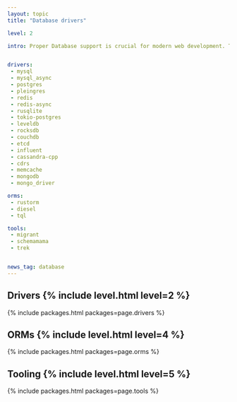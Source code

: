 ```yaml
---
layout: topic
title: "Database drivers"

level: 2

intro: Proper Database support is crucial for modern web development. This page gives an overview of the various drivers, ORMs, integrations and tools.


drivers:
 - mysql
 - mysql_async
 - postgres
 - pleingres
 - redis
 - redis-async
 - rusqlite
 - tokio-postgres
 - leveldb
 - rocksdb
 - couchdb
 - etcd
 - influent
 - cassandra-cpp
 - cdrs
 - memcache
 - mongodb
 - mongo_driver

orms:
 - rustorm
 - diesel
 - tql

tools:
 - migrant
 - schemamama
 - trek


news_tag: database
---
```


<h2 id="drivers">Drivers  {% include level.html level=2 %}</h2>

{% include packages.html packages=page.drivers %}

<h2 id="orms">ORMs  {% include level.html level=4 %}</h2>

{% include packages.html packages=page.orms %}

<h2 id="tooling">Tooling  {% include level.html level=5 %}</h2>

{% include packages.html packages=page.tools %}
